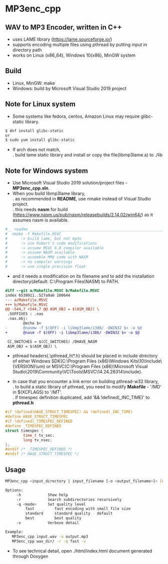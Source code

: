 # MP3enc_cpp

WAV to MP3 Encoder, written in C++
---------------------------------------------

- uses LAME library (https://lame.sourceforge.io/)
- supports encoding multiple files using pthread by putting input in directory path
- works on Linux (x86_64), Windows 10(x86), MinGW system

## Build
- Linux, MinGW: make
- Windows: build by Microsoft Visual Studio 2019 project

## Note for Linux system
- Some systems like fedora, centos, Amazon Linux may require glibc-static library.
```sh
$ dnf install glibc-static
or
$ sudo yum install glibc-static
```
- If arch does not match,\
 . build lame static library and install or copy the file(libmp3lame.a) to ./lib

## Note for Windows system
- Use Microsoft Visual Studio 2019 solution/project files - **MP3enc_cpp.sln**.
- When you build libmp3lame library,\
 . as recommended in **README**, use nmake instead of Visual Studio project.\
 . this needs **nasm** for build (https://www.nasm.us/pub/nasm/releasebuilds/2.14.02/win64/) as it assumes nasm is available.
 ```sh
 #__ readme ____________________________________________________________________
 #	nmake -f Makefile.MSVC
 #		-> build lame, but not mp3x
 #		-> use Robert's code modifications
 #		-> assume MSVC 6.0 compiler available
 #		-> assume NASM available
 #		-> assemble MMX code with NASM
 #		-> no compiler warnings
 #		-> use single precision float
```
- and it needs a modification on its filename and to add the installation directory(default: C:\Program Files\NASM) to PATH.

```diff
diff --git a/Makefile.MSVC b/Makefile.MSVC
index 6538911..527a9a6 100644
--- a/Makefile.MSVC
+++ b/Makefile.MSVC
@@ -544,7 +544,7 @@ ASM_OBJ = $(ASM_OBJ) \
 .SUFFIXES : .nas
 .nas.obj:
        @echo $<
-       @nasmw -f $(OFF) -i libmp3lame/i386/ -DWIN32 $< -o $@
+       @nasm -f $(OFF) -i libmp3lame/i386/ -DWIN32 $< -o $@

 CC_SWITCHES = $(CC_SWITCHES) /DHAVE_NASM
 ASM_OBJ = $(ASM_OBJ) \
```
- pthread headers(.\\pthread_h\\*.h) should be placed in include directory of either Windows SDK(C:\Program Files (x86)\Windows Kits\10\Include\\{VERSION}\um) or MSVC(C:\Program Files (x86)\Microsoft Visual Studio\2019\Community\VC\Tools\MSVC\14.24.28314\include).

- In case that you encounter a link error on building pthread-w32 library,\
 . to build a static library of pthread, you need to modify **Makefile** - '/MD' in $(XCFLAGS) to '/MT'.\
 . if timespec definition duplicated, add '&& !defined(_INC_TIME)' to **pthread.h**


```c
#if !defined(HAVE_STRUCT_TIMESPEC) && !defined(_INC_TIME)
#define HAVE_STRUCT_TIMESPEC
#if !defined(_TIMESPEC_DEFINED
#define _TIMESPEC_DEFINED
struct timespec {
        time_t tv_sec;
        long tv_nsec;
};
#endif /* _TIMESPEC_DEFINED */
#endif /* HAVE_STRUCT_TIMESPEC */
```


## Usage

```sh
MP3enc_cpp <input_directory | input_filename [-o <output_filename>]> [OPTIONS]

Options:
     -h            Show help
     -r            Search subdirectories recursively
     -q <mode>     Set quality level
         fast         fast encoding with small file size
         standard     standard quality - default
         best         best quality
     -v            Verbose detail

Example:
   MP3enc_cpp input.wav -o output.mp3
   MP3enc_cpp wav_dir/ -r -q fast -v
```

- To see technical detail, open ./html/index.html document generated through Doxygen
